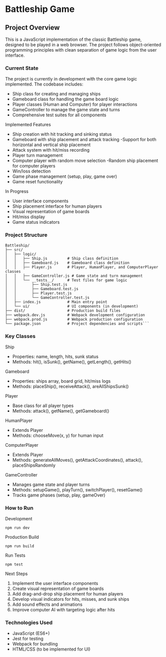 # Battleship Game

## Project Overview

This is a JavaScript implementation of the classic Battleship game, designed to be played in a web browser. The project follows object-oriented programming principles with clean separation of game logic from the user interface.

### Current State

The project is currently in development with the core game logic implemented. The codebase includes:

- Ship class for creating and managing ships
- Gameboard class for handling the game board logic
- Player classes (Human and Computer) for player interactions
- GameController to manage the game state and turns
- Comprehensive test suites for all components

Implemented Features

- Ship creation with hit tracking and sinking status
- Gameboard with ship placement and attack tracking
-Support for both horizontal and vertical ship placement
- Attack system with hit/miss recording
- Player turn management
- Computer player with random move selection
-Random ship placement for computer players
- Win/loss detection
- Game phase management (setup, play, game over)
- Game reset functionality

In Progress

- User interface components
- Ship placement interface for human players
- Visual representation of game boards
- Hit/miss display
- Game status indicators

### Project Structure

```
Battleship/
├── src/
│   ├── logic/
│   │   ├── Ship.js         # Ship class definition
│   │   ├── Gameboard.js    # Gameboard class definition
│   │   ├── Player.js       # Player, HumanPlayer, and ComputerPlayer classes
│   │   ├── GameController.js # Game state and turn management
│   │   └── __tests__/      # Test files for game logic
│   │       ├── Ship.test.js
│   │       ├── Gameboard.test.js
│   │       ├── Player.test.js
│   │       └── GameController.test.js
│   ├── index.js            # Main entry point
│   └── ui/                 # UI components (in development)
├── dist/                   # Production build files
├── webpack.dev.js          # Webpack development configuration
├── webpack.prod.js         # Webpack production configuration
└── package.json            # Project dependencies and scripts```
```

### Key Classes

Ship

- Properties: name, length, hits, sunk status
- Methods: hit(), isSunk(), getName(), getLength(), getHits()

Gameboard

- Properties: ships array, board grid, hit/miss logs
- Methods: placeShip(), receiveAttack(), areAllShipsSunk()

Player

- Base class for all player types
- Methods: attack(), getName(), getGameboard()

HumanPlayer

- Extends Player
- Methods: chooseMove(x, y) for human input

ComputerPlayer

- Extends Player
- Methods: generateAllMoves(), getAttackCoordinates(), attack(), placeShipsRandomly

GameController

- Manages game state and player turns
- Methods: setupGame(), playTurn(), switchPlayer(), resetGame()
- Tracks game phases (setup, play, gameOver)

### How to Run

Development

```npm run dev```

Production Build

```npm run build```

Run Tests

```npm test```

Next Steps

1. Implement the user interface components
2. Create visual representation of game boards
3. Add drag-and-drop ship placement for human players
4. Develop visual indicators for hits, misses, and sunk ships
5. Add sound effects and animations
6. Improve computer AI with targeting logic after hits

### Technologies Used

- JavaScript (ES6+)
- Jest for testing
- Webpack for bundling
- HTML/CSS (to be implemented for UI)

